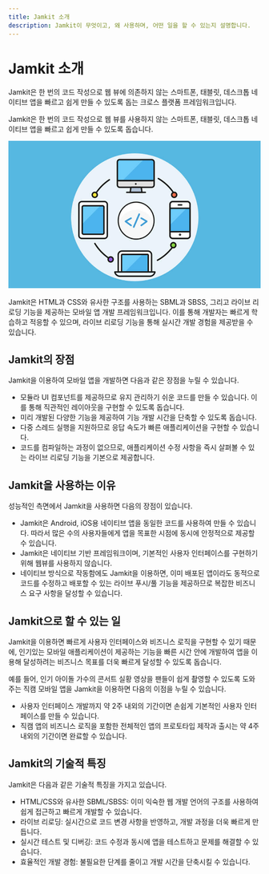```yaml
---
title: Jamkit 소개
description: Jamkit이 무엇이고, 왜 사용하며, 어떤 일을 할 수 있는지 설명합니다.
---
```


# Jamkit 소개

Jamkit은 한 번의 코드 작성으로 웹 뷰에 의존하지 않는 스마트폰, 태블릿, 데스크톱 네이티브 앱을 빠르고 쉽게 만들 수 있도록 돕는 크로스 플랫폼 프레임워크입니다.

Jamkit은 한 번의 코드 작성으로 웹 뷰를 사용하지 않는 스마트폰, 태블릿, 데스크톱 네이티브 앱을 빠르고 쉽게 만들 수 있도록 돕습니다.

![Jamkit 소개](images/cover.png)

Jamkit은 HTML과 CSS와 유사한 구조를 사용하는 SBML과 SBSS, 그리고 라이브 리로딩 기능을 제공하는 모바일 앱 개발 프레임워크입니다. 이를 통해 개발자는 빠르게 학습하고 적응할 수 있으며, 라이브 리로딩 기능을 통해 실시간 개발 경험을 제공받을 수 있습니다.

## Jamkit의 장점

Jamkit을 이용하여 모바일 앱을 개발하면 다음과 같은 장점을 누릴 수 있습니다.

* 모듈라 UI 컴포넌트를 제공하므로 유지 관리하기 쉬운 코드를 만들 수 있습니다. 이를 통해 직관적인 레이아웃을 구현할 수 있도록 돕습니다.
* 미리 개발된 다양한 기능을 제공하여 기능 개발 시간을 단축할 수 있도록 돕습니다.
* 다중 스레드 실행을 지원하므로 응답 속도가 빠른 애플리케이션을 구현할 수 있습니다.
* 코드를 컴파일하는 과정이 없으므로, 애플리케이션 수정 사항을 즉시 살펴볼 수 있는 라이브 리로딩 기능을 기본으로 제공합니다.

## Jamkit을 사용하는 이유

성능적인 측면에서 Jamkit을 사용하면 다음의 장점이 있습니다.

* Jamkit은 Android, iOS용 네이티브 앱을 동일한 코드를 사용하여 만들 수 있습니다. 따라서 많은 수의 사용자들에게 앱을 목표한 시점에 동시에 안정적으로 제공할 수 있습니다.
* Jamkit은 네이티브 기반 프레임워크이며, 기본적인 사용자 인터페이스를 구현하기 위해 웹뷰를 사용하지 않습니다.
* 네이티브 방식으로 작동함에도 Jamkit을 이용하면, 이미 배포된 앱이라도 동적으로 코드를 수정하고 배포할 수 있는 라이브 푸시/풀 기능을 제공하므로 복잡한 비즈니스 요구 사항을 달성할 수 있습니다.

## Jamkit으로 할 수 있는 일

Jamkit을 이용하면 빠르게 사용자 인터페이스와 비즈니스 로직을 구현할 수 있기 때문에, 인기있는 모바일 애플리케이션이 제공하는 기능을 빠른 시간 안에 개발하여 앱을 이용해 달성하려는 비즈니스 목표를 더욱 빠르게 달성할 수 있도록 돕습니다.

예를 들어, 인기 아이돌 가수의 콘서트 실황 영상을 팬들이 쉽게 촬영할 수 있도록 도와주는 직캠 모바일 앱을 Jamkit을 이용하면 다음의 이점을 누릴 수 있습니다.

<!--
&lt;To Do: 실제 애플리케이션 스크린 샷 추가&gt;
-->

* 사용자 인터페이스 개발까지 약 2주 내외의 기간이면 손쉽게 기본적인 사용자 인터페이스를 만들 수 있습니다.
* 직캠 앱의 비즈니스 로직을 포함한 전체적인 앱의 프로토타입 제작과 출시는 약 4주 내외의 기간이면 완료할 수 있습니다.

<!--
&lt;To Do: 코드 스캐폴딩 기능으로 잼킷 코드를 특정 애플리케이션 코드로 변환하여 더 확장하여 개발할 수 있음을 설명&gt;
-->

## Jamkit의 기술적 특징

Jamkit은 다음과 같은 기술적 특징을 가지고 있습니다.

* HTML/CSS와 유사한 SBML/SBSS: 이미 익숙한 웹 개발 언어의 구조를 사용하여 쉽게 접근하고 빠르게 개발할 수 있습니다.
* 라이브 리로딩: 실시간으로 코드 변경 사항을 반영하고, 개발 과정을 더욱 빠르게 만듭니다.
* 실시간 테스트 및 디버깅: 코드 수정과 동시에 앱을 테스트하고 문제를 해결할 수 있습니다.
* 효율적인 개발 경험: 불필요한 단계를 줄이고 개발 시간을 단축시킬 수 있습니다.
